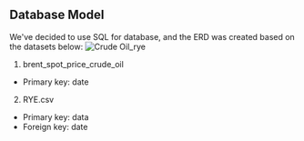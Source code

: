## Database Model 
 
We've decided to use SQL for database, and the ERD was created based on the datasets below:
![Crude Oil_rye](https://user-images.githubusercontent.com/93500353/160503345-08d12041-f681-44c3-bbb7-6efdd1ee5e95.png)  

1. brent_spot_price_crude_oil
* Primary key: date
2. RYE.csv
* Primary key: data
* Foreign key: date
